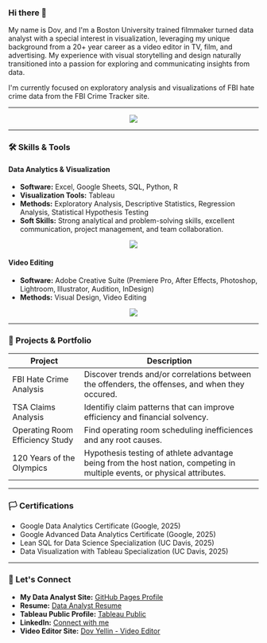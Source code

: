 ### Hi there 👋
My name is Dov, and I'm a Boston University trained filmmaker turned data analyst with a special interest in visualization, leveraging my unique background from a 20+ year career as a video editor in TV, film, and advertising. My experience with visual storytelling and design naturally transitioned into a passion for exploring and communicating insights from data.

I'm currently focused on exploratory analysis and visualizations of FBI hate crime data from the FBI Crime Tracker site.

---

<p align="center">
  <a href="https://go-skill-icons.vercel.app/">
    <img
      src="https://go-skill-icons.vercel.app/api/icons?i=acrobat,aftereffects,audition,bigquery,chatgpt,creativecloud,davinci,dbeaver,excel,gemini,illustrator,indesign,lightroom,looker,mediaencoder,numpy,photoshop,plotly,postgresql,powerpoint,premiere,python,scikitlearn,seaborn,sqlite,tableau"
    />
  </a>
</p>

---

### 🛠️ Skills & Tools

#### Data Analytics & Visualization
-   **Software:** Excel, Google Sheets, SQL, Python, R
-   **Visualization Tools:** Tableau
-   **Methods:** Exploratory Analysis, Descriptive Statistics, Regression Analysis, Statistical Hypothesis Testing
-   **Soft Skills:** Strong analytical and problem-solving skills, excellent communication, project management, and team collaboration.


<p align="center">
  <a href="https://go-skill-icons.vercel.app/">
    <img
      src="https://go-skill-icons.vercel.app/api/icons?i=bigquery,chatgpt,dbeaver,excel,gemini,looker,numpy,plotly,postgresql,powerpoint,python,scikitlearn,seaborn,sqlite,tableau"
    />
  </a>
</p>


#### Video Editing
-   **Software:** Adobe Creative Suite (Premiere Pro, After Effects, Photoshop, Lightroom, Illustrator, Audition, InDesign)
-   **Methods:** Visual Design, Video Editing


<p align="center">
  <a href="https://go-skill-icons.vercel.app/">
    <img
      src="https://go-skill-icons.vercel.app/api/icons?i=acrobat,aftereffects,audition,creativecloud,davinci,illustrator,indesign,lightroom,mediaencoder,photoshop,premiere"
    />
  </a>
</p>


---

### 📂 Projects & Portfolio

| Project | Description |
|---|---|
| FBI Hate Crime Analysis | Discover trends and/or correlations between the offenders, the offenses, and when they occured. |
| TSA Claims Analysis | Identifiy claim patterns that can improve efficiency and financial solvency. |
| Operating Room Efficiency Study | Find operating room scheduling inefficiences and any root causes. |
| 120 Years of the Olympics | Hypothesis testing of athlete advantage being from the host nation, competing in multiple events, or physical attributes. |

---

### 🏳️ Certifications
-   Google Data Analytics Certificate (Google, 2025)
-   Google Advanced Data Analytics Certificate (Google, 2025)
-   Lean SQL for Data Science Specialization (UC Davis, 2025)
-   Data Visualization with Tableau Specialization (UC Davis, 2025)

---

### 🔗 Let's Connect

-   **My Data Analyst Site:** [GitHub Pages Profile](https://dyellin.github.io/)
-   **Resume:** [Data Analyst Resume](https://github.com/dyellin/dyellin.github.io/blob/3ded6fd394ae385c491d13fdccf6072fb92098d7/DovYellin_DataAnalyst.pdf)
-   **Tableau Public Profile:** [Tableau Public](https://public.tableau.com/app/profile/dov.yellin/vizzes)
-   **LinkedIn:** [Connect with me](https://www.linkedin.com/in/dovyellin/)
-   **Video Editor Site:** [Dov Yellin - Video Editor](http://www.dovyellin.com/)
